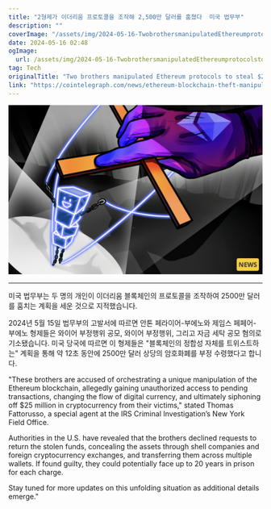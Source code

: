 ```yaml
---
title: "2형제가 이더리움 프로토콜을 조작해 2,500만 달러를 훔쳤다  미국 법무부"
description: ""
coverImage: "/assets/img/2024-05-16-TwobrothersmanipulatedEthereumprotocolstosteal25MJusticeDept_thumbnail.png"
date: 2024-05-16 02:48
ogImage: 
  url: /assets/img/2024-05-16-TwobrothersmanipulatedEthereumprotocolstosteal25MJusticeDept_thumbnail.png
tag: Tech
originalTitle: "Two brothers manipulated Ethereum protocols to steal $25M — Justice Dept"
link: "https://cointelegraph.com/news/ethereum-blockchain-theft-manipulation-justice-department"
---
```



![이미지](/assets/img/2024-05-16-TwobrothersmanipulatedEthereumprotocolstosteal25MJusticeDept_thumbnail.png)

---

미국 법무부는 두 명의 개인이 이더리움 블록체인의 프로토콜을 조작하여 2500만 달러를 훔치는 계획을 세운 것으로 지적했습니다.

2024년 5월 15일 법무부의 고발서에 따르면 안톤 페라이어-부에노와 제임스 페페어-부에노 형제들은 와이어 부정행위 공모, 와이어 부정행위, 그리고 자금 세탁 공모 혐의로 기소됐습니다. 미국 당국에 따르면 이 형제들은 "블록체인의 정합성 자체를 트위스트하는" 계획을 통해 약 12초 동안에 2500만 달러 상당의 암호화폐를 부정 수령했다고 합니다.



"These brothers are accused of orchestrating a unique manipulation of the Ethereum blockchain, allegedly gaining unauthorized access to pending transactions, changing the flow of digital currency, and ultimately siphoning off $25 million in cryptocurrency from their victims," stated Thomas Fattorusso, a special agent at the IRS Criminal Investigation’s New York Field Office.

Authorities in the U.S. have revealed that the brothers declined requests to return the stolen funds, concealing the assets through shell companies and foreign cryptocurrency exchanges, and transferring them across multiple wallets. If found guilty, they could potentially face up to 20 years in prison for each charge.

Stay tuned for more updates on this unfolding situation as additional details emerge."